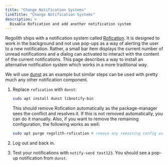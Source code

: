 ```yaml
---
title: "Change Notification Systems"
linkTitle: "Change Notification Systems"
description: >
  Disable Rofication and add another notification system
---
```


Regolith ships with a notification system called [Rofication](https://github.com/DaveDavenport/Rofication). It is designed to work in the background and not use pop-ups as a way of alerting the user to a new notification. Rather, a small bar item displays the current number of unread notifications and a dialog can activated to interact with the content of the current notifications. This page describes a way to install an alternative notification system which works in a more traditional way.

We will use [dunst](https://dunst-project.org/) as an example but similar steps can be used with pretty much any other notification component.

1. Replace `rofication` with `dunst`:

   ```bash
   sudo apt install dunst libnotify-bin
   ```

   This should remove Rofication automatically as the package-manager sees the conflict and resolves it. If this is not removed automatically, you can do it manually. Also, if you want to remove the remaining configuration, the following works as well:

   ```bash
   sudo apt purge regolith-rofication # remove any remaining config as well
   ```

2. Log out and back in.
3. Test your notifications with `notify-send test123`. You should see a pop-up notification from `dunst`.
